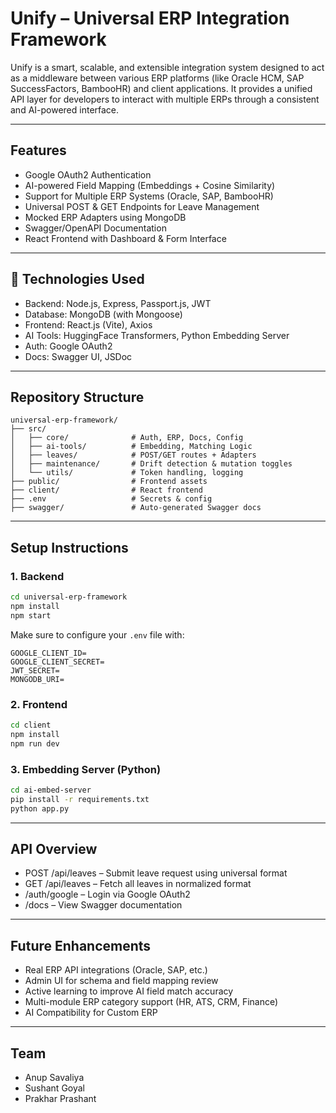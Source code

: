 
# Unify – Universal ERP Integration Framework

Unify is a smart, scalable, and extensible integration system designed to act as a middleware between various ERP platforms (like Oracle HCM, SAP SuccessFactors, BambooHR) and client applications. It provides a unified API layer for developers to interact with multiple ERPs through a consistent and AI-powered interface.

---

## Features

- Google OAuth2 Authentication
- AI-powered Field Mapping (Embeddings + Cosine Similarity)
- Support for Multiple ERP Systems (Oracle, SAP, BambooHR)
- Universal POST & GET Endpoints for Leave Management
- Mocked ERP Adapters using MongoDB
- Swagger/OpenAPI Documentation
- React Frontend with Dashboard & Form Interface

---

## 🔧 Technologies Used

- Backend: Node.js, Express, Passport.js, JWT
- Database: MongoDB (with Mongoose)
- Frontend: React.js (Vite), Axios
- AI Tools: HuggingFace Transformers, Python Embedding Server
- Auth: Google OAuth2
- Docs: Swagger UI, JSDoc

---

## Repository Structure

```
universal-erp-framework/
├── src/
│   ├── core/              # Auth, ERP, Docs, Config
│   ├── ai-tools/          # Embedding, Matching Logic
│   ├── leaves/            # POST/GET routes + Adapters
│   ├── maintenance/       # Drift detection & mutation toggles
│   └── utils/             # Token handling, logging
├── public/                # Frontend assets
├── client/                # React frontend
├── .env                   # Secrets & config
├── swagger/               # Auto-generated Swagger docs
```

---

## Setup Instructions

### 1. Backend

```bash
cd universal-erp-framework
npm install
npm start
```

Make sure to configure your `.env` file with:
```
GOOGLE_CLIENT_ID=
GOOGLE_CLIENT_SECRET=
JWT_SECRET=
MONGODB_URI=
```

### 2. Frontend

```bash
cd client
npm install
npm run dev
```

### 3. Embedding Server (Python)

```bash
cd ai-embed-server
pip install -r requirements.txt
python app.py
```

---

## API Overview

- POST /api/leaves – Submit leave request using universal format
- GET /api/leaves – Fetch all leaves in normalized format
- /auth/google – Login via Google OAuth2
- /docs – View Swagger documentation

---

## Future Enhancements

- Real ERP API integrations (Oracle, SAP, etc.)
- Admin UI for schema and field mapping review
- Active learning to improve AI field match accuracy
- Multi-module ERP category support (HR, ATS, CRM, Finance)
- AI Compatibility for Custom ERP 

---

## Team

- Anup Savaliya
- Sushant Goyal
- Prakhar Prashant

